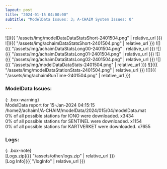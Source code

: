 ```yaml
---
layout: post
title: "2024-01-15 04:00:00"
subtitle: "ModelData Issues: 3; A-CHAIM System Issues: 0"

---
```


![]({{ "/assets/img/modelDataDataStatsShort-2401504.png" | relative_url }})
![]({{ "/assets/img/achaimDataStatsShort-2401504.png" | relative_url }})
![]({{ "/assets/img/achaimDataStatsLong00-2401504.png" | relative_url }})
![]({{ "/assets/img/achaimDataStatsLong01-2401504.png" | relative_url }})
![]({{ "/assets/img/achaimDataStatsLong02-2401504.png" | relative_url }})
![]({{ "/assets/img/modelDataDataStats-2401504.png" | relative_url }})
![]({{ "/assets/img/modelDataStationStats-2401504.png" | relative_url }})
![]({{ "/assets/img/achaimRunTime-2401504.png" | relative_url }})


### ModelData Issues:  
  
{: .box-warning}  
 ModelData report for 15-Jan-2024 04:15:15   
 /home2/achaim1/A-CHAIM/modelData/2024/015/04/modelData.mat   
 0% of all possible stations for IONO were downloaded. x3434   
 0% of all possible stations for SENTINEL were downloaded. x1154   
 0% of all possible stations for KARTVERKET were downloaded. x7655   
  


### Logs:  
  
{: .box-note}  
[Logs.zip]({{ "/assets/other/logs.zip" | relative_url }})  
[Log Info]({{ "/logInfo" | relative_url }})  
